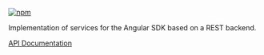 [![npm](https://img.shields.io/npm/v/@acoustic-content-sdk/ng-rest.svg?style=flat-square)](https://www.npmjs.com/package/@acoustic-content-sdk/ng-rest)

Implementation of services for the Angular SDK based on a REST backend.

[API Documentation](./markdown/ng-rest.md)
